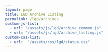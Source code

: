 ```yaml
---
layout: page
title: LGD Archive Listing
permalink: /lgd/archives
custom-js-list:
  - url: "/assets/js/lgd/archive_common.js"
  - url: "/assets/js/lgd/archive_listing.js"
custom-css-list:
  - url:  "/assets/css/lgd/status.css"
---
```


<span id='call_status'></span>
<div id='archive_list'></div>
